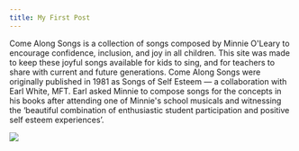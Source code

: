 ```yaml
---
title: My First Post
---
```


<div class="wrapper">
  <article class="intro">
    <p>Come Along Songs is a collection of songs composed by Minnie O'Leary to encourage confidence, inclusion, and joy in all children. This site was made to keep these joyful songs available for kids to sing, and for teachers to share with current and future generations. Come Along Songs were originally published in 1981 as Songs of Self Esteem — a collaboration with Earl White, MFT. Earl asked Minnie to compose songs for the concepts in his books after attending one of Minnie's school musicals and witnessing the ‘beautiful combination of enthusiastic student participation and positive self esteem experiences’.</p>
  </article>
  <aside class="side"><div class="pic"><img src="/img/minnie-cropped.jpg" class="mom"></div>
</aside>
</div>
